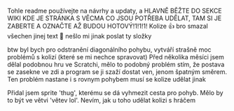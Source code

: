 Tohle readme používejte na návrhy a updaty, a HLAVNĚ BĚŽTE DO SEKCE WIKI KDE JE STRÁNKA S VĚCMA CO JSOU POTŘEBA UDĚLAT, TAM SI JE ZABERTE A OZNAČTE AŽ BUDOU HOTOVÝ!1!1!1!
Kolize 👍
bro smazal všechen jinej text 🥀
nešlo mi jinak poslat ty složky

btw byl bych pro odstranění diagonálního pohybu, vytváří strašně moc problémů s kolizí (které se mi nechce spravovat)
Před několika měsíci jsem dělal podobnou hru ve Scratchi, mělo to podobný problém stím, že postava se zasekne ve zdi a program se ji szaží dostat ven, jenom špatným směrem. Ten problém nastane i s rovnym pohybem musí se kolize udělat jinak

Přidal jsem sprite 'thug', kterému se dá vyhmezit cesta pro pohyb. Mělo by to být ve větvi 'větev lol'. Nevím, jak u toho udělat kolizi s hráčem
